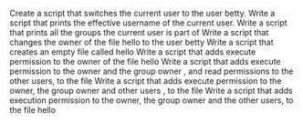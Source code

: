 Create a script that switches the current user to the user betty.
Write a script that prints the effective username of the current user.
Write a script that prints all the groups the current user is part of
Write a script that changes the owner of the file hello to the user betty
Write a script that creates an empty file called hello
Write a script that adds execute permission to the owner of the file hello
Write a script that adds execute permission to the owner and the group owner , and read permissions to the other users, to the file
Write a script that adds execute permission to the owner, the group owner and other users , to the file
Write a script that adds execution permission to the owner, the group owner and the other users, to the file hello
